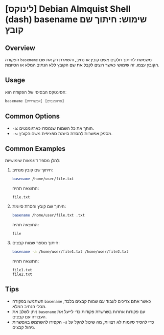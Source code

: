 # [לינוקס] Debian Almquist Shell (dash) basename שימוש: חיתוך שם קובץ

## Overview
הפקודה `basename` משמשת לחיתוך חלקים משם קובץ או נתיב, והשארת רק את שם הקובץ עצמו. זה שימושי כאשר רוצים לקבל את שם הקובץ ללא הנתיב המלא או הסיומת.

## Usage
הסינטקס הבסיסי של הפקודה הוא:
```
basename [אפשרויות] [ארגומנטים]
```

## Common Options
- `-a`: חותך את כל השמות שנמסרו כארגומנטים.
- `-s`: מספק אפשרות להסרת סיומת ספציפית משם הקובץ.

## Common Examples
להלן מספר דוגמאות שימושיות:

1. חיתוך שם קובץ מנתיב:
   ```sh
   basename /home/user/file.txt
   ```
   התוצאה תהיה:
   ```
   file.txt
   ```

2. חיתוך שם קובץ והסרת סיומת:
   ```sh
   basename /home/user/file.txt .txt
   ```
   התוצאה תהיה:
   ```
   file
   ```

3. חיתוך מספר שמות קבצים:
   ```sh
   basename -a /home/user/file1.txt /home/user/file2.txt
   ```
   התוצאה תהיה:
   ```
   file1.txt
   file2.txt
   ```

## Tips
- השתמשו בפקודה `basename` כאשר אתם צריכים לעבוד עם שמות קבצים בלבד, מבלי הנתיב המלא.
- ניתן לשלב את `basename` עם פקודות אחרות בשרשרת פקודות כדי לייעל את העבודה עם קבצים.
- הקפידו להשתמש באפשרות `-s` כדי להסיר סיומות לא רצויות, מה שיכול להקל על ניהול קבצים.